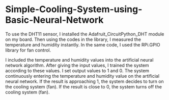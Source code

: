 # Simple-Cooling-System-using-Basic-Neural-Network
To use the DHT11 sensor, I installed the Adafruit_CircuitPython_DHT module on my board. Then using the codes in the library, I measured the temperature and humidity instantly. In the same code, I used the RPi.GPIO library for fan control.

I included the temperature and humidity values into the artificial neural network algorithm. After giving the input values, I trained the system according to these values. I set output values to 1 and 0. The system continuously entering the temperature and humidity value on the artificial neural network. If the result is approaching 1, the system decides to turn on the cooling system (fan). If the result is close to 0, the system turns off the cooling system (fan).
